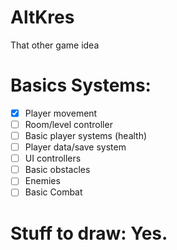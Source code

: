 # AltKres
That other game idea

# Basics Systems:
- [x] Player movement
- [ ] Room/level controller
- [ ] Basic player systems (health)
- [ ] Player data/save system
- [ ] UI controllers
- [ ] Basic obstacles
- [ ] Enemies
- [ ] Basic Combat

# Stuff to draw: Yes.
